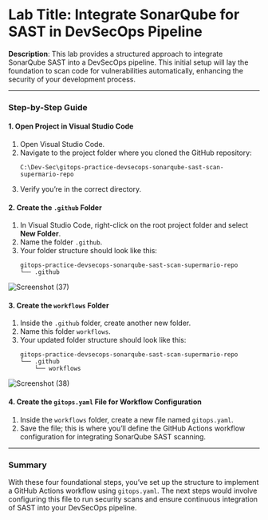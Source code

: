 # **Lab Title**: Integrate SonarQube for SAST in DevSecOps Pipeline

**Description**: This lab provides a structured approach to integrate SonarQube SAST into a DevSecOps pipeline. This initial setup will lay the foundation to scan code for vulnerabilities automatically, enhancing the security of your development process.

---

### Step-by-Step Guide

#### **1. Open Project in Visual Studio Code**

1. Open Visual Studio Code.
2. Navigate to the project folder where you cloned the GitHub repository:
   ```plaintext
   C:\Dev-Sec\gitops-practice-devsecops-sonarqube-sast-scan-supermario-repo
   ```
3. Verify you’re in the correct directory.

#### **2. Create the `.github` Folder**

1. In Visual Studio Code, right-click on the root project folder and select **New Folder**.
2. Name the folder `.github`.
3. Your folder structure should look like this:
   ```plaintext
   gitops-practice-devsecops-sonarqube-sast-scan-supermario-repo
   └── .github
   ```

![Screenshot (37)](https://github.com/user-attachments/assets/2449e4d7-83a2-4398-840d-fda4d44192ea)


#### **3. Create the `workflows` Folder**

1. Inside the `.github` folder, create another new folder.
2. Name this folder `workflows`.
3. Your updated folder structure should look like this:
   ```plaintext
   gitops-practice-devsecops-sonarqube-sast-scan-supermario-repo
   └── .github
       └── workflows
   ```

![Screenshot (38)](https://github.com/user-attachments/assets/6c9d2419-5c9e-45ec-a156-848704216047)


#### **4. Create the `gitops.yaml` File for Workflow Configuration**

1. Inside the `workflows` folder, create a new file named `gitops.yaml`.
2. Save the file; this is where you’ll define the GitHub Actions workflow configuration for integrating SonarQube SAST scanning.

---

### Summary

With these four foundational steps, you’ve set up the structure to implement a GitHub Actions workflow using `gitops.yaml`. The next steps would involve configuring this file to run security scans and ensure continuous integration of SAST into your DevSecOps pipeline.
